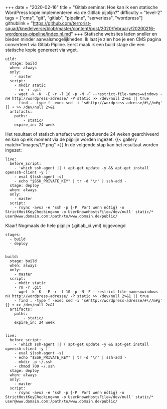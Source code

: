 +++
date = "2020-02-16"
title = "Gitlab seminar: Hoe kan ik een statische WordPress kopie implementeren via de Gitllab pijplijn?"
difficulty = "level-2"
tags = ["cms", "git", "gitlab", "pipeline", "serverless", "wordpress"]
githublink = "https://github.com/terrorist-squad/knedelverse/blob/master/content/post/2020/february/20200216-wordpress-pipeline/index.nl.md"
+++
Statische websites laden sneller en bieden minder aanvalsmogelijkheden. Ik laat je zien hoe je een CMS pagina converteert via Gitlab Pipline. Eerst maak ik een build stage die een statische kopie genereert via wget.
```
uild:
  stage: build
  when: always
  only:
    - master 
  script:
    - mkdir static
    - rm -r .git
    - wget -k -K  -E -r -l 10 -p -N -F --restrict-file-names=windows -nH http://wordpress-adresse/ -P static >> /dev/null 2>&1 || true
    - find . -type f -exec sed -i 's#http://wordpress-adresse/#\//m#g' {} + >> /dev/null 2>&1
  artifacts:
    paths:
        - static/     
    expire_in: 24 week

```
Het resultaat of statisch artefact wordt gedurende 24 weken gearchiveerd en kan op elk moment via de pijplijn worden ingezet.
{{< gallery match="images/1/*.png" >}}
In de volgende stap kan het resultaat worden ingezet:
```
live:
  before_script:
    - 'which ssh-agent || ( apt-get update -y && apt-get install openssh-client -y )'
    - eval $(ssh-agent -s)
    - echo "$SSH_PRIVATE_KEY" | tr -d '\r' | ssh-add -
  stage: deploy
  when: always
  only:
    - master  
  script:
    - rsync -avuz -e 'ssh -p {-P  Port wenn nötig} -o StrictHostKeyChecking=no -o UserKnownHostsFile=/dev/null' static/*  user@www.domain.com:/path/to/www.domain.de/public/

```
Klaar! Nogmaals de hele pijplijn (.gitlab_ci.yml) bijgevoegd
```
stages:
  - build
  - deploy


build:
  stage: build
  when: always
  only:
    - master 
  script:
    - mkdir static
    - rm -r .git
    - wget -k -K  -E -r -l 10 -p -N -F --restrict-file-names=windows -nH http://wordpress-adresse/ -P static >> /dev/null 2>&1 || true
    - find . -type f -exec sed -i 's#http://wordpress-adresse/#\//m#g' {} + >> /dev/null 2>&1
  artifacts:
    paths:
        - static/     
    expire_in: 24 week
    
    
live:
  before_script:
    - 'which ssh-agent || ( apt-get update -y && apt-get install openssh-client -y )'
    - eval $(ssh-agent -s)
    - echo "$SSH_PRIVATE_KEY" | tr -d '\r' | ssh-add -
    - mkdir -p ~/.ssh
    - chmod 700 ~/.ssh
  stage: deploy
  when: always
  only:
    - master  
  script:
    - rsync -avuz -e 'ssh -p {-P  Port wenn nötig} -o StrictHostKeyChecking=no -o UserKnownHostsFile=/dev/null' static/*  user@www.domain.com:/path/to/www.domain.de/public/


```
